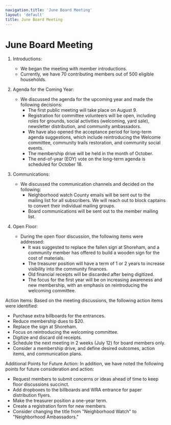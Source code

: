 ```yaml
---
navigation.title: 'June Board Meeting'
layout: 'default'
title: June Board Meeting
---
```


# June Board Meeting

1. Introductions:
   - We began the meeting with member introductions.
   - Currently, we have 70 contributing members out of 500 eligible households.

2. Agenda for the Coming Year:
   - We discussed the agenda for the upcoming year and made the following decisions:
     - The first public meeting will take place on August 9.
     - Registration for committee volunteers will be open, including roles for grounds, social activities (welcoming, yard sale), newsletter distribution, and community ambassadors.
     - We have also opened the acceptance period for long-term agenda suggestions, which include reintroducing the Welcome committee, community trails restoration, and community social events.
     - The membership drive will be held in the month of October.
     - The end-of-year (EOY) vote on the long-term agenda is scheduled for October 18.

3. Communications:
   - We discussed the communication channels and decided on the following:
     - Neighborhood watch County emails will be sent out to the mailing list for all subscribers. We will reach out to block captains to convert their individual mailing groups.
     - Board communications will be sent out to the member mailing list.

4. Open Floor:
   - During the open floor discussion, the following items were addressed:
     - It was suggested to replace the fallen sign at Shoreham, and a community member has offered to build a wooden sign for the cost of materials.
     - The treasurer position will have a term of 1 or 2 years to increase visibility into the community finances.
     - Old financial receipts will be discarded after being digitized.
     - The focus for the first year will be on increasing awareness and new membership, with an emphasis on reintroducing the welcoming committee.

Action Items:
Based on the meeting discussions, the following action items were identified:
- Purchase extra billboards for the entrances.
- Reduce membership dues to $20.
- Replace the sign at Shoreham.
- Focus on reintroducing the welcoming committee.
- Digitize and discard old receipts.
- Schedule the next meeting in 2 weeks (July 12) for board members only.
- Consider a membership drive, and define desired outcomes, action items, and communication plans.

Additional Points for Future Action:
In addition, we have noted the following points for future consideration and action:
- Request members to submit concerns or ideas ahead of time to keep floor discussions succinct.
- Add dropboxes to the billboards and WRA entrance for paper distribution flyers.
- Make the treasurer position a one-year term.
- Create a registration form for new members.
- Consider changing the title from "Neighborhood Watch" to "Neighborhood Ambassadors."
